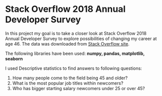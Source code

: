# Stack Overflow 2018 Annual Developer Survey

In this project my goal is to take a closer look at Stack Overflow 2018 Annual Developer Survey to explore possibilities of changing my career at age 46. The data was downloaded from [Stack Overflow site](https://insights.stackoverflow.com/survey).

The following libraries have been used:
**numpy, pandas, matplotlib, seaborn** 

I used Descriptive statistics to find answers to following questions:

1. How many people come to the field being 45 and older?
2. What is the most popular job titles within newcomers?
3. Who has bigger starting salary newcomers under 25 or over 45?

